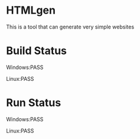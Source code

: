 # HTMLgen

This is a tool that can generate very simple websites

# Build Status
Windows:PASS

Linux:PASS

# Run Status

Windows:PASS

Linux:PASS
